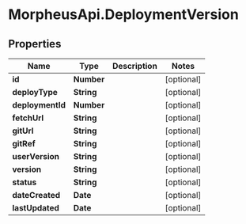 # MorpheusApi.DeploymentVersion

## Properties

Name | Type | Description | Notes
------------ | ------------- | ------------- | -------------
**id** | **Number** |  | [optional] 
**deployType** | **String** |  | [optional] 
**deploymentId** | **Number** |  | [optional] 
**fetchUrl** | **String** |  | [optional] 
**gitUrl** | **String** |  | [optional] 
**gitRef** | **String** |  | [optional] 
**userVersion** | **String** |  | [optional] 
**version** | **String** |  | [optional] 
**status** | **String** |  | [optional] 
**dateCreated** | **Date** |  | [optional] 
**lastUpdated** | **Date** |  | [optional] 


